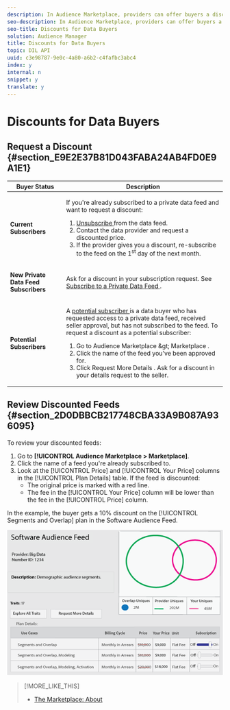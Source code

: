 ```yaml
---
description: In Audience Marketplace, providers can offer buyers a discount on the published price of a CPM or flat rate data feed. However, discount amounts aren't visible to buyers in the Marketplace feed list. But, you can also ask for a discount when you subscribe to a private data feed or when requesting more information about a particular feed.
seo-description: In Audience Marketplace, providers can offer buyers a discount on the published price of a CPM or flat rate data feed. However, discount amounts aren't visible to buyers in the Marketplace feed list. But, you can also ask for a discount when you subscribe to a private data feed or when requesting more information about a particular feed.
seo-title: Discounts for Data Buyers
solution: Audience Manager
title: Discounts for Data Buyers
topic: DIL API
uuid: c3e98787-9e0c-4a80-a6b2-c4fafbc3abc4
index: y
internal: n
snippet: y
translate: y
---
```


# Discounts for Data Buyers


## Request a Discount {#section_E9E2E37B81D043FABA24AB4FD0E9A1E1}



<table id="table_3C6E58F593BA48EC89ACBD9A26E4E74F"> 
 <thead> 
  <tr> 
   <th colname="col1" class="entry"> Buyer Status </th> 
   <th colname="col2" class="entry"> Description </th> 
  </tr> 
 </thead>
 <tbody> 
  <tr> 
   <td colname="col1"> <p> <b>Current Subscribers</b> </p> </td> 
   <td colname="col2"> <p>If you're already subscribed to a private data feed and want to request a discount: </p> 
    <ol id="ol_A58D419EBB9349E9B1225202535130F6"> 
     <li id="li_D0DDC8AC6E9C4675AA4630D63FE8F071"> <a href="../../../c_features/c_audience_marketplace/c_marketplace_buyer/t_unsubscribe_feed.md#task_10D0EA04E9C34F78A69A71AFA25BD40E" format="dita" scope="local"> Unsubscribe </a> from the data feed. </li> 
     <li id="li_05A5379F2A944FB28AB39C196DDE3A1D">Contact the data provider and request a discounted price. </li> 
     <li id="li_B1B5AA6F6CC64512A02D5E8861A5F266">If the provider gives you a discount, re-subscribe to the feed on the 1<sup>st</sup> day of the next month. </li> 
    </ol> </td> 
  </tr> 
  <tr> 
   <td colname="col1"> <p> <b>New Private Data Feed Subscribers</b> </p> </td> 
   <td colname="col2"> <p>Ask for a discount in your subscription request. See <a href="../../../c_features/c_audience_marketplace/c_marketplace_buyer/t_private_feed.md#task_201526273485445EB6DB0FAD196259C5" format="dita" scope="local"> Subscribe to a Private Data Feed </a>. </p> </td> 
  </tr> 
  <tr> 
   <td colname="col1"> <p> <b>Potential Subscribers</b> </p> </td> 
   <td colname="col2"> <p>A <a href="../../../c_features/c_audience_marketplace/c_marketplace_privatefeed.md#concept_68EDE94B558C4B88BBCC994B67726FD2" format="dita" scope="local"> potential subscriber </a> is a data buyer who has requested access to a private data feed, received seller approval, but has not subscribed to the feed. To request a discount as a potential subscriber: </p> 
    <ol id="ol_9CECDA92E7894B20AC8A777D78962188"> 
     <li id="li_618B64160CF24549AFCA73E006DCA35A">Go to <span class="uicontrol"> Audience Marketplace &amp;gt; Marketplace </span>. </li> 
     <li id="li_FE52A06B30FC4858B48AF81954365FE9">Click the name of the feed you've been approved for. </li> 
     <li id="li_763C050AC9464BE380D00F6085B6E540">Click <span class="uicontrol"> Request More Details </span>. Ask for a discount in your details request to the seller. </li> 
    </ol> </td> 
  </tr> 
 </tbody> 
</table>


## Review Discounted Feeds {#section_2D0DBBCB217748CBA33A9B087A936095}

To review your discounted feeds: 

1. Go to **[!UICONTROL  Audience Marketplace > Marketplace]**.
1. Click the name of a feed you're already subscribed to.
1. Look at the [!UICONTROL  Price] and [!UICONTROL  Your Price] columns in the [!UICONTROL  Plan Details] table. If the feed is discounted: 
    * The original price is marked with a red line.
    * The fee in the [!UICONTROL  Your Price] column will be lower than the fee in the [!UICONTROL  Price] column.

In the example, the buyer gets a 10% discount on the [!UICONTROL  Segments and Overlap] plan in the Software Audience Feed. 

![](assets/buyer-discount.png) 
>[!MORE_LIKE_THIS]
>
>* [ The Marketplace: About ](c_marketplace_about.md#concept_47C5946409634F8F8DF885977A705B8C)
